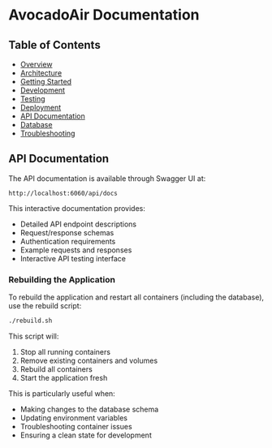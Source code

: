 # AvocadoAir Documentation

## Table of Contents
- [Overview](#overview)
- [Architecture](#architecture)
- [Getting Started](#getting-started)
- [Development](#development)
- [Testing](#testing)
- [Deployment](#deployment)
- [API Documentation](#api-documentation)
- [Database](#database)
- [Troubleshooting](#troubleshooting)

## API Documentation

The API documentation is available through Swagger UI at:
```
http://localhost:6060/api/docs
```

This interactive documentation provides:
- Detailed API endpoint descriptions
- Request/response schemas
- Authentication requirements
- Example requests and responses
- Interactive API testing interface

### Rebuilding the Application

To rebuild the application and restart all containers (including the database), use the rebuild script:

```bash
./rebuild.sh
```

This script will:
1. Stop all running containers
2. Remove existing containers and volumes
3. Rebuild all containers
4. Start the application fresh

This is particularly useful when:
- Making changes to the database schema
- Updating environment variables
- Troubleshooting container issues
- Ensuring a clean state for development 